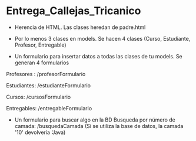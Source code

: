 # Entrega_Callejas_Tricanico

- Herencia de HTML.
Las clases heredan de padre.html

- Por lo menos 3 clases en models.
Se hacen 4 clases (Curso, Estudiante, Profesor, Entregable)

- Un formulario para insertar datos a todas las clases de tu models.
Se generan 4 formularios

Profesores : /profesorFormulario

Estudiantes: /estudianteFormulario

Cursos: /cursosFormulario

Entregables: /entregableFormulario


- Un formulario para buscar algo en la BD
Busqueda por número de camada: /busquedaCamada
(Si se utiliza la base de datos, la camada '10' devolvería 'Java)
